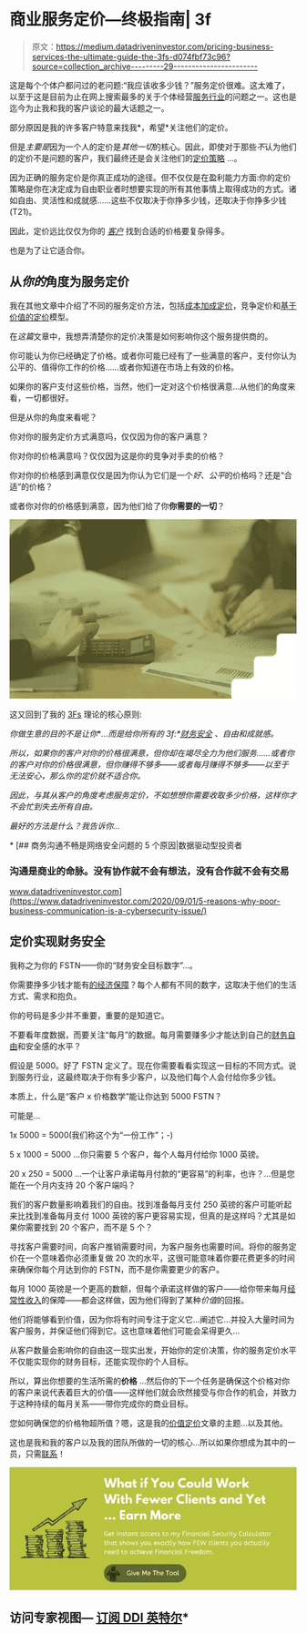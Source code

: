 # 商业服务定价—终极指南| 3f

> 原文：<https://medium.datadriveninvestor.com/pricing-business-services-the-ultimate-guide-the-3fs-d074fbf73c96?source=collection_archive---------29----------------------->

这是每个个体户都问过的老问题:“我应该收多少钱？”服务定价很难。这太难了，以至于这是目前为止在网上搜索最多的关于个体经营[服务行业](https://the3fs.com/mistakes-when-selling-services/)的问题之一。这也是迄今为止我和我的客户谈论的最大话题之一。

部分原因是我的许多客户特意来找我*，希望*关注他们的定价。

但是*主要是*因为一个人的定价是*其他一切*的核心。因此，即使对于那些*不*认为他们的定价不是问题的客户，我们最终还是会关注他们的[定价策略](https://the3fs.com/best-pricing-strategy/) …。

因为正确的服务定价是你真正成功的途径。但不仅仅是在盈利能力方面:你的定价策略是你在决定成为自由职业者时想要实现的所有其他事情上取得成功的方式。诸如自由、灵活性和成就感……这些不仅取决于你挣多少钱，还取决于你挣多少钱(T21)。

因此，定价远比仅仅为你的 [*客户*](https://the3fs.com/high-value-clients/) 找到合适的价格要复杂得多。

也是为了让它适合你。

## **从*你的*角度**为服务定价

我在其他文章中介绍了不同的服务定价方法，包括[成本加成定价](https://the3fs.com/cost-plus-pricing/)，竞争定价和[基于价值的定价](https://the3fs.com/best-pricing-strategy/)模型。

在*这篇*文章中，我想弄清楚你的定价决策是如何影响你这个服务提供商的。

你可能认为你已经确定了价格。或者你可能已经有了一些满意的客户，支付你认为公平的、值得你工作的价格……或者你知道在市场上有效的价格。

如果你的客户支付这些价格，当然，他们一定对这个价格很满意…从他们的角度来看，一切都很好。

但是从你的角度来看呢？

你对你的服务定价方式满意吗，仅仅因为你的客户满意？

你对你的价格满意吗？仅仅因为这是你的竞争对手卖的价格？

你对你的价格感到满意仅仅是因为你认为它们是一个*好*、*公平*的价格吗？还是“合适”的价格？

或者你对你的价格感到满意，因为他们给了你**你需要的一切**？

![](img/ab3e6c55daa1d591e5805412ba102596.png)

这又回到了我的 [3Fs](https://the3fs.com/what-are-the-3fs/) 理论的核心原则:

*你做生意的目的不是让你*[](https://the3fs.com/the-busyness-delusion/)**…而是给你所有的 3f:*[*财务安全*](https://the3fs.com/key-to-financial-security/) *、自由和成就感。**

*所以，如果你的客户对你的价格很满意，但你却在竭尽全力为他们服务……或者你的客户对你的价格很满意，但你赚得不够多——或者每月赚得不够多——以至于无法安心，那么你的定价就不适合你。*

*因此，与其从客户的角度考虑服务定价，不如想想你需要收取多少价格，这样你才不会忙到失去所有自由。*

*最好的方法是什么？我告诉你…*

*[](https://www.datadriveninvestor.com/2020/09/01/5-reasons-why-poor-business-communication-is-a-cybersecurity-issue/) [## 商务沟通不畅是网络安全问题的 5 个原因|数据驱动型投资者

### 沟通是商业的命脉。没有协作就不会有想法，没有合作就不会有交易

www.datadriveninvestor.com](https://www.datadriveninvestor.com/2020/09/01/5-reasons-why-poor-business-communication-is-a-cybersecurity-issue/) 

## **定价实现财务安全**

我称之为你的 FSTN——你的“财务安全目标数字”…。

你需要挣多少钱才能有[的经济保障](https://the3fs.com/defining-your-financial-objectives-leads-to-success/)？每个人都有不同的数字，这取决于他们的生活方式、需求和抱负。

你的号码是多少并不重要，重要的是知道它。

不要看年度数据，而要关注“每月”的数据。每月需要赚多少才能达到自己的[财务自由](https://the3fs.com/financial-freedom/)和安全感的水平？

假设是 5000。好了 FSTN 定义了。现在你需要看看实现这一目标的不同方式。说到服务行业，这最终取决于你有多少客户，以及他们每个人会付给你多少钱。

本质上，什么是“客户 x 价格数学”能让你达到 5000 FSTN？

可能是…

1x 5000 = 5000(我们称这个为“一份工作”；-)

5 x 1000 = 5000 …你只需要 5 个客户，每个人每月付给你 1000 英镑。

20 x 250 = 5000 …一个让客户承诺每月付款的“更容易”的利率，也许？…但是您能在一个月内支持 20 个客户端吗？

我们的客户数量影响着我们的自由。找到准备每月支付 250 英镑的客户可能听起来比找到准备每月支付 1000 英镑的客户更容易实现，但真的是这样吗？尤其是如果你需要找到 20 个客户，而不是 5 个？

寻找客户需要时间，向客户推销需要时间，为客户服务也需要时间。将你的服务定价在一个意味着你必须重复做 20 次的水平，这很可能意味着你要花费更多的时间来确保你每个月达到你的 FSTN，而不是你需要更少的客户。

每月 1000 英镑是一个更高的数额，但每个承诺这样做的客户——给你带来每月[经常性收入](https://the3fs.com/monthly-recurring-revenue-models/)的保障——都会这样做，因为他们得到了某种*价值*的回报。

他们将能够看到价值，因为你将有时间专注于定义它…阐述它…并投入大量时间为客户服务，并保证他们得到它。这也意味着他们可能会呆得更久…

从客户数量会影响你的自由这一现实出发，开始你的定价决策，你的服务定价水平不仅能实现你的财务目标，还能实现你的个人目标。

所以，算出你想要的生活所需的**价格** …然后你的下一个任务是确保这个价格对你的客户来说代表着巨大的价值——这样他们就会欣然接受与你合作的机会，并致力于这种持续的每月关系——带你完成你的商业目标。

您如何确保您的价格物超所值？嗯，这是我的[价值定价](https://the3fs.com/cost-plus-pricing/)文章的主题…以及其他。

这也是我和我的客户以及我的团队所做的一切的核心…所以如果你想成为其中的一员，只需[联系](https://the3fs.com/contact/)！

[![](img/708222960644d87371203ae2c53f7047.png)](https://the3fs.com/fstn/?utm_source=Medium&utm_medium=article&utm_campaign=FSTN)

## 访问专家视图— [订阅 DDI 英特尔](https://datadriveninvestor.com/ddi-intel)*